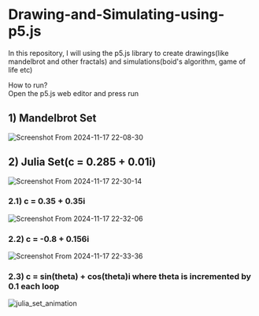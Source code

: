 # Drawing-and-Simulating-using-p5.js
In this repository, I will using the p5.js library to create drawings(like mandelbrot and other fractals) and simulations(boid's  algorithm, game of life etc)
  
How to run?  
Open the p5.js web editor and press run  
## 1) Mandelbrot Set
![Screenshot From 2024-11-17 22-08-30](https://github.com/user-attachments/assets/c2df372c-779e-4e30-bafb-496102f9e4e9)


## 2) Julia Set(c = 0.285 + 0.01i)
![Screenshot From 2024-11-17 22-30-14](https://github.com/user-attachments/assets/4bfe73fc-c9f7-4651-a9d3-e5c3a1146964)


### 2.1) c = 0.35 + 0.35i
![Screenshot From 2024-11-17 22-32-06](https://github.com/user-attachments/assets/88828a45-22a9-4c21-b9ae-6a4f2322fd32)



### 2.2) c = -0.8 + 0.156i
![Screenshot From 2024-11-17 22-33-36](https://github.com/user-attachments/assets/87d9c109-c9e5-4bc3-9901-849de420ed46)

  
### 2.3) c = sin(theta) + cos(theta)i where theta is incremented by 0.1 each loop
![julia_set_animation](https://github.com/user-attachments/assets/2846d566-899d-4479-92f9-180908bf90e6)

